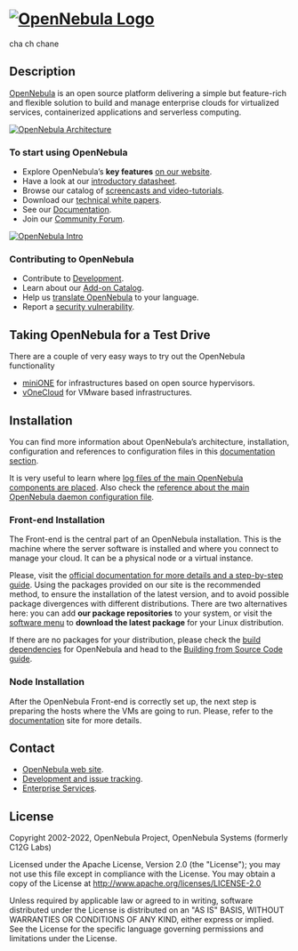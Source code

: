 # [![OpenNebula Logo](https://opennebula.io/wp-content/uploads/2019/04/img-logo-blue.svg)](https://opennebula.io/)


cha ch chane

## Description

[OpenNebula](http://opennebula.io) is an open source platform delivering a simple but feature-rich and flexible solution to build and manage enterprise clouds for virtualized services, containerized applications and serverless computing.

[![OpenNebula Architecture](https://opennebula.io/wp-content/uploads/2020/08/KeyFeatures_small.png)](https://opennebula.io/discover/)

### To start using OpenNebula

- Explore OpenNebula’s **key features** [on our website](https://opennebula.io/discover).
- Have a look at our [introductory datasheet](https://support.opennebula.pro/hc/en-us/articles/360036935791-OpenNebula-Key-Features-Datasheet).
- Browse our catalog of [screencasts and video-tutorials](https://opennebula.io/screencasts/).
- Download our [technical white papers](https://opennebula.io/docs-whitepapers/).
- See our [Documentation](https://docs.opennebula.io).
- Join our [Community Forum](https://forum.opennebula.io).

[![OpenNebula Intro](https://opennebula.io/wp-content/uploads/2020/08/Intro_Screencast_small.png)](https://opennebula.io/screencast-overview/)

### Contributing to OpenNebula

- Contribute to [Development](https://github.com/OpenNebula/one/wiki/How-to-Contribute-to-Development).
- Learn about our [Add-on Catalog](https://github.com/OpenNebula/one/wiki/How-to-participate-in-Add_on-Development).
- Help us [translate OpenNebula](https://www.transifex.com/opennebula/one/) to your language.
- Report a [security vulnerability](https://github.com/OpenNebula/one/wiki/Vulnerability-Management-Process).

## Taking OpenNebula for a Test Drive

There are a couple of very easy ways to try out the OpenNebula functionality

- [miniONE](https://github.com/OpenNebula/minione) for infrastructures based on open source hypervisors.
- [vOneCloud](http://docs.opennebula.org/vonecloud) for VMware based infrastructures.

## Installation

You can find more information about OpenNebula’s architecture, installation, configuration and references to configuration files in this [documentation section](https://docs.opennebula.io/stable/deployment/index.html).

It is very useful to learn where [log files of the main OpenNebula components are placed](http://docs.opennebula.io/5.12/deployment/references/log_debug.html). Also check the [reference about the main OpenNebula daemon configuration file](https://docs.opennebula.io/stable/deployment/references/oned_conf.html).

### Front-end Installation

The Front-end is the central part of an OpenNebula installation. This is the machine where the server software is installed and where you connect to manage your cloud. It can be a physical node or a virtual instance.

Please, visit the [official documentation for more details and a step-by-step guide](http://docs.opennebula.io/5.12/deployment/opennebula_installation/overview.html). Using the packages provided on our site is the recommended method, to ensure the installation of the latest version, and to avoid possible package divergences with different distributions. There are two alternatives here: you can add **our package repositories** to your system, or visit the [software menu](http://opennebula.io/use) to **download the latest package** for your Linux distribution.

If there are no packages for your distribution, please check the [build dependencies](http://docs.opennebula.io/5.12/integration/references/build_deps.html#build-deps) for OpenNebula and head to the [Building from Source Code guide](http://docs.opennebula.io/5.12/integration/references/compile.html#compile).

### Node Installation

After the OpenNebula Front-end is correctly set up, the next step is preparing the hosts where the VMs are going to run. Please, refer to the [documentation](http://docs.opennebula.io/5.12/deployment/node_installation/overview.html) site for more details.

## Contact

- [OpenNebula web site](https://opennebula.io).
- [Development and issue tracking](https://github.com/OpenNebula/one/issues).
- [Enterprise Services](https://opennebula.io/enterprise).

## License

Copyright 2002-2022, OpenNebula Project, OpenNebula Systems (formerly C12G Labs)

Licensed under the Apache License, Version 2.0 (the "License"); you may not use this file except in compliance with the License. You may obtain a copy of the License at http://www.apache.org/licenses/LICENSE-2.0

Unless required by applicable law or agreed to in writing, software distributed under the License is distributed on an "AS IS" BASIS, WITHOUT WARRANTIES OR CONDITIONS OF ANY KIND, either express or implied. See the License for the specific language governing permissions and limitations under the License.
